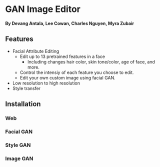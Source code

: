 # GAN Image Editor
#### By Devang Antala, Lee Cowan, Charles Nguyen, Myra Zubair


## Features

- Facial Attribute Editing
	- Edit up to 13 pretrained features in a face
		- Including changes hair color, skin tone/color, age of face, and more.
	- Control the intensiy of each feature you choose to edit. 
	- Edit your own custom image using facial GAN. 
- Low resolution to high resolution
- Style transfer

## Installation

### Web


### Facial GAN


### Style GAN

### Image GAN
